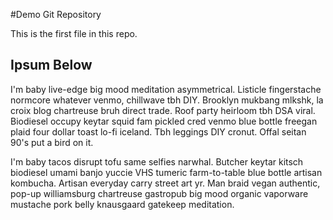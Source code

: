 #Demo Git Repository

This is the first file in this repo.

## Ipsum Below

I'm baby live-edge big mood meditation asymmetrical. Listicle fingerstache normcore whatever venmo, chillwave tbh DIY. Brooklyn mukbang mlkshk, la croix blog chartreuse bruh direct trade. Roof party heirloom tbh DSA viral. Biodiesel occupy keytar squid fam pickled cred venmo blue bottle freegan plaid four dollar toast lo-fi iceland. Tbh leggings DIY cronut. Offal seitan 90's put a bird on it.

I'm baby tacos disrupt tofu same selfies narwhal. Butcher keytar kitsch biodiesel umami banjo yuccie VHS tumeric farm-to-table blue bottle artisan kombucha. Artisan everyday carry street art yr. Man braid vegan authentic, pop-up williamsburg chartreuse gastropub big mood organic vaporware mustache pork belly knausgaard gatekeep meditation.
